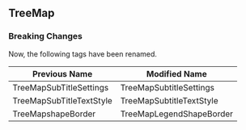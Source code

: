 ## TreeMap

### Breaking Changes

Now, the following tags have been renamed.

| Previous Name              |   Modified Name                |
|----------------------------|--------------------------------|
| TreeMapSubTitleSettings    |   TreeMapSubtitleSettings      |
| TreeMapSubTitleTextStyle   |   TreeMapSubtitleTextStyle     |
| TreeMapshapeBorder         |   TreeMapLegendShapeBorder     |
